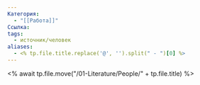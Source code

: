 ```yaml
---
Категория:
  - "[[Работа]]"
Ссылка: 
tags:
  - источник/человек
aliases:
  - <% tp.file.title.replace('@', '').split(" - ")[0] %>
---
```


<% await tp.file.move("/01-Literature/People/" + tp.file.title) %>